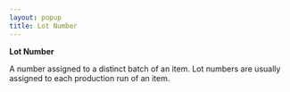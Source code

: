 ```yaml
---
layout: popup
title: Lot Number
---
```



**Lot Number**


A number assigned to a distinct batch of an item. Lot numbers are usually  assigned to each production run of an item.
